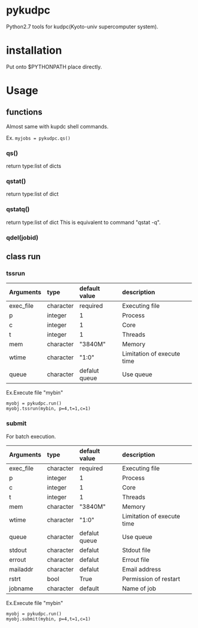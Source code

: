 # pykudpc

Python2.7 tools for kudpc(Kyoto-univ supercomputer system).

# installation
Put onto $PYTHONPATH place directly. 

# Usage
## functions
Almost same with kupdc shell commands.

Ex. ```myjobs = pykudpc.qs()``` 

### qs()
return type:list of dicts

### qstat()
return type:list of dict

### qstatq()
return type:list of dict
This is equivalent to command "qstat -q".

### qdel(jobid)

## class run
### tssrun
|Arguments|type|default value|description| 
|:-|:-|:-|:-|
|exec_file|character|required|Executing file| 
|p|integer|1|Process|
|c|integer|1|Core|
|t|integer|1|Threads|
|mem|character|"3840M"|Memory|
|wtime|character|"1:0"|Limitation of execute time|
|queue|character|defalut queue|Use queue|

Ex.Execute file "mybin"

```python:
myobj = pykudpc.run()
myobj.tssrun(mybin, p=4,t=1,c=1)
```

### submit
For batch execution.

|Arguments|type|default value|description| 
|:-|:-|:-|:-|
|exec_file|character|required|Executing file| 
|p|integer|1|Process|
|c|integer|1|Core|
|t|integer|1|Threads|
|mem|character|"3840M"|Memory|
|wtime|character|"1:0"|Limitation of execute time|
|queue|character|defalut queue|Use queue|
|stdout|character|defalut|Stdout file|
|errout|character|defalut|Errout file|
|mailaddr|character|defalut|Email address|
|rstrt|bool|True|Permission of restart|
|jobname|character|default|Name of job|

Ex.Execute file "mybin"

```python:
myobj = pykudpc.run()
myobj.submit(mybin, p=4,t=1,c=1)
```
